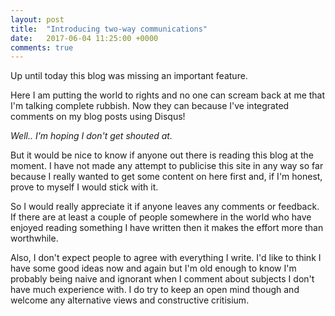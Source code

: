 ```yaml
---
layout: post
title:  "Introducing two-way communications"
date:   2017-06-04 11:25:00 +0000
comments: true
---
```


Up until today this blog was missing an important feature.

Here I am putting the world to rights and no one can scream back at me that I'm talking complete rubbish. Now they can because I've integrated comments on my blog
posts using Disqus!

*Well.. I'm hoping I don't get shouted at.*

But it would be nice to know if anyone out there is reading this blog at the moment. I have not made any attempt to publicise this site in any way so far because
I really wanted to get some content on here first and, if I'm honest, prove to myself I would stick with it.

So I would really appreciate it if anyone leaves any comments or feedback. If there are at least a couple of people somewhere in the world who have enjoyed reading
something I have written then it makes the effort more than worthwhile.

Also, I don't expect people to agree with everything I write. I'd like to think I have some good ideas now and again but I'm old enough to know I'm probably being
naive and ignorant when I comment about subjects I don't have much experience with. I do try to keep an open mind though and welcome any alternative views and
constructive critisium.
